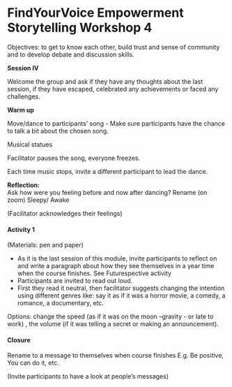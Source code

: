 # FindYourVoice Empowerment Storytelling Workshop 4

Objectives: to get to know each other, build trust and sense of community and to develop debate and discussion skills.

**Session IV**

Welcome the group and ask if they have any thoughts about the last session, if they have escaped, celebrated any achievements or faced any challenges.

**Warm up**

Move/dance to participants’ song - Make sure participants have the chance to talk a bit about the chosen song.

Musical statues

Facilitator pauses the song, everyone freezes.

Each time music stops, invite a different participant to lead the dance.

**Reflection:** \
Ask how were you feeling before and now after dancing? Rename (on zoom) Sleepy/ Awake

(Facilitator acknowledges their feelings)

#### **Activity 1**

(Materials: pen and paper)

* As it is the last session of this module, invite participants to reflect on and write a paragraph about how they see themselves in a year time when the course finishes. See Futurespective activity&#x20;
* Participants are invited to read out loud.
* First they read it neutral, then facilitator suggests changing the intention using different genres like: say it as if it was a horror movie, a comedy, a romance, a documentary, etc.

Options: change the speed (as if it was on the moon –gravity - or late to work) , the volume (if it was telling a secret or making an announcement).

#### Closure

Rename to a message to themselves when course finishes E.g. Be positive, You can do it, etc.

(Invite participants to have a look at people’s messages)
